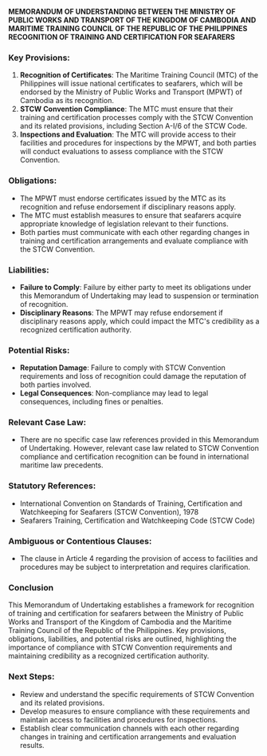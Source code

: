 **MEMORANDUM OF UNDERSTANDING BETWEEN THE MINISTRY OF PUBLIC WORKS AND TRANSPORT OF THE KINGDOM OF CAMBODIA AND MARITIME TRAINING COUNCIL OF THE REPUBLIC OF THE PHILIPPINES RECOGNITION OF TRAINING AND CERTIFICATION FOR SEAFARERS**

### Key Provisions:

1.  **Recognition of Certificates**: The Maritime Training Council (MTC) of the Philippines will issue national certificates to seafarers, which will be endorsed by the Ministry of Public Works and Transport (MPWT) of Cambodia as its recognition.
2.  **STCW Convention Compliance**: The MTC must ensure that their training and certification processes comply with the STCW Convention and its related provisions, including Section A-I/6 of the STCW Code.
3.  **Inspections and Evaluation**: The MTC will provide access to their facilities and procedures for inspections by the MPWT, and both parties will conduct evaluations to assess compliance with the STCW Convention.

### Obligations:

*   The MPWT must endorse certificates issued by the MTC as its recognition and refuse endorsement if disciplinary reasons apply.
*   The MTC must establish measures to ensure that seafarers acquire appropriate knowledge of legislation relevant to their functions.
*   Both parties must communicate with each other regarding changes in training and certification arrangements and evaluate compliance with the STCW Convention.

### Liabilities:

*   **Failure to Comply**: Failure by either party to meet its obligations under this Memorandum of Undertaking may lead to suspension or termination of recognition.
*   **Disciplinary Reasons**: The MPWT may refuse endorsement if disciplinary reasons apply, which could impact the MTC's credibility as a recognized certification authority.

### Potential Risks:

*   **Reputation Damage**: Failure to comply with STCW Convention requirements and loss of recognition could damage the reputation of both parties involved.
*   **Legal Consequences**: Non-compliance may lead to legal consequences, including fines or penalties.

### Relevant Case Law:

*   There are no specific case law references provided in this Memorandum of Undertaking. However, relevant case law related to STCW Convention compliance and certification recognition can be found in international maritime law precedents.

### Statutory References:

*   International Convention on Standards of Training, Certification and Watchkeeping for Seafarers (STCW Convention), 1978
*   Seafarers Training, Certification and Watchkeeping Code (STCW Code)

### Ambiguous or Contentious Clauses:

*   The clause in Article 4 regarding the provision of access to facilities and procedures may be subject to interpretation and requires clarification.

### Conclusion

This Memorandum of Undertaking establishes a framework for recognition of training and certification for seafarers between the Ministry of Public Works and Transport of the Kingdom of Cambodia and the Maritime Training Council of the Republic of the Philippines. Key provisions, obligations, liabilities, and potential risks are outlined, highlighting the importance of compliance with STCW Convention requirements and maintaining credibility as a recognized certification authority.

### Next Steps:

*   Review and understand the specific requirements of STCW Convention and its related provisions.
*   Develop measures to ensure compliance with these requirements and maintain access to facilities and procedures for inspections.
*   Establish clear communication channels with each other regarding changes in training and certification arrangements and evaluation results.